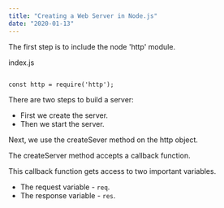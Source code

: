 ```yaml
---
title: "Creating a Web Server in Node.js"
date: "2020-01-13"
---
```


The first step is to include the node 'http' module.

<div class="text-blue-grey-050 font-sans bg-blue-grey-900 p-2 rounded border-b-1">
index.js
<code class="text-magenta-400 border-t">  

const http = require('http');
</code>
</div>

There are two steps to build a server:

- First we create the server.
- Then we start the server.

Next, we use the createSever method on the http object.

The createServer method accepts a callback function.

This callback function gets access to two important variables.

- The request variable - `req`.
- The response variable - `res`.
